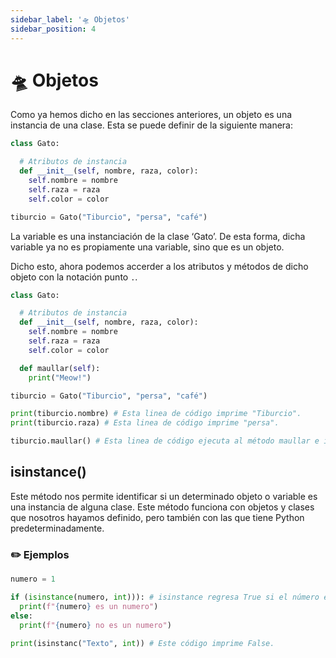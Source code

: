 ```yaml
---
sidebar_label: '🛸 Objetos'
sidebar_position: 4
---
```


# 🛸 Objetos

Como ya hemos dicho en las secciones anteriores, un objeto es una instancia de una clase. Esta se puede definir de la siguiente manera:

```python title="Ejemplo cómo definir un objeto"
class Gato:

  # Atributos de instancia
  def __init__(self, nombre, raza, color):
    self.nombre = nombre
    self.raza = raza
    self.color = color

tiburcio = Gato("Tiburcio", "persa", "café")
```

La variable es una instanciación de la clase ‘Gato’. De esta forma, dicha variable ya no es propiamente una variable, sino que es un objeto.

Dicho esto, ahora podemos accerder a los atributos y métodos de dicho objeto con la notación punto `.`.

```python title="Ejemplo cómo acceder a los atributos y métodos de un objeto con la notación punto"
class Gato:

  # Atributos de instancia
  def __init__(self, nombre, raza, color):
    self.nombre = nombre
    self.raza = raza
    self.color = color

  def maullar(self):
    print("Meow!")

tiburcio = Gato("Tiburcio", "persa", "café")

print(tiburcio.nombre) # Esta linea de código imprime "Tiburcio".
print(tiburcio.raza) # Esta linea de código imprime "persa".

tiburcio.maullar() # Esta linea de código ejecuta al método maullar e imprime "Meow!".
```

## isinstance()

Este método nos permite identificar si un determinado objeto o variable es una instancia de alguna clase. Este método funciona con objetos y clases que nosotros hayamos definido, pero también con las que tiene Python predeterminadamente.

### ✏️ Ejemplos

```python title="Ejemplo de isinstance()"
numero = 1

if (isinstance(numero, int))): # isinstance regresa True si el número es una instancia de "int".
  print(f"{numero} es un numero")
else:
  print(f"{numero} no es un numero")

print(isinstanc("Texto", int)) # Este código imprime False.
```
